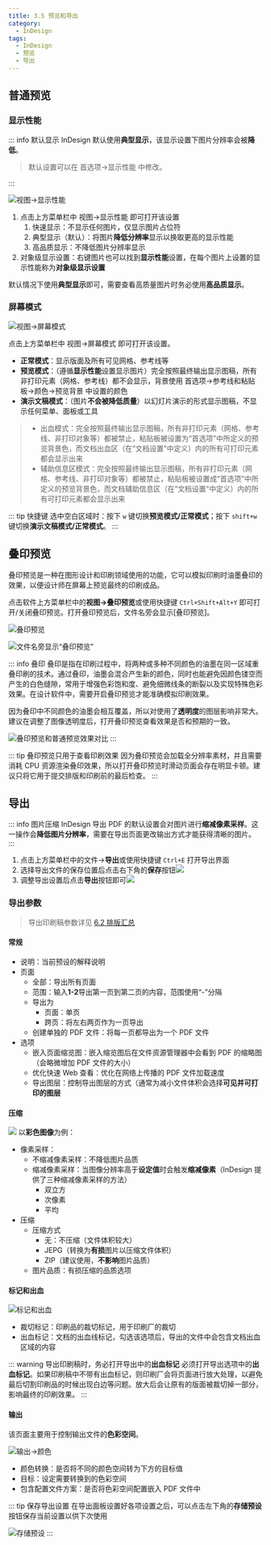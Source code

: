 ```yaml
---
title: 3.5 预览和导出
category:
  - InDesign
tags:
  - InDesign
  - 预览
  - 导出
---
```

## 普通预览
### 显示性能

::: info 默认显示
InDesign 默认使用**典型显示**，该显示设置下图片分辨率会被**降低**。
> 默认设置可以在 首选项->显示性能 中修改。

:::

![视图->显示性能](../assets/image/3.4-1691724470260.jpeg)

1. 点击上方菜单栏中 视图->显示性能 即可打开该设置
    1. 快速显示：不显示任何图片，仅显示图片占位符
    2. 典型显示（默认）：将图片**降低分辨率**显示以换取更高的显示性能
    3. 高品质显示：不降低图片分辨率显示
2. 对象级显示设置：右键图片也可以找到**显示性能**设置，在每个图片上设置的显示性能称为**对象级显示设置**

默认情况下使用**典型显示**即可，需要查看高质量图片时务必使用**高品质显示**。

### 屏幕模式

![视图->屏幕模式](../assets/image/3.4-1691725993515.jpeg)

点击上方菜单栏中 视图->屏幕模式 即可打开该设置。

- **正常模式**：显示版面及所有可见网格、参考线等
- **预览模式**：（遵循**显示性能**设置显示图片）完全按照最终输出显示图稿，所有非打印元素（网格、参考线）都不会显示，背景使用 首选项->参考线和粘贴板->颜色->预览背景 中设置的颜色
- **演示文稿模式**：（图片**不会被降低质量**）以幻灯片演示的形式显示图稿，不显示任何菜单、面板或工具

> - 出血模式：完全按照最终输出显示图稿，所有非打印元素（网格、参考线、非打印对象等）都被禁止，粘贴板被设置为“首选项”中所定义的预览背景色，而文档出血区（在“文档设置”中定义）内的所有可打印元素都会显示出来
> - 辅助信息区模式：完全按照最终输出显示图稿，所有非打印元素（网格、参考线、非打印对象等）都被禁止，粘贴板被设置成“首选项”中所定义的预览背景色，而文档辅助信息区（在“文档设置”中定义）内的所有可打印元素都会显示出来

::: tip 快捷键
选中空白区域时：按下 `w` 键切换**预览模式/正常模式**；按下 `shift+w` 键切换**演示文稿模式/正常模式**。
:::

## 叠印预览
叠印预览是一种在图形设计和印刷领域使用的功能，它可以模拟印刷时油墨叠印的效果，以便设计师在屏幕上预览最终的印刷成品。

点击软件上方菜单栏中的**视图->叠印预览**或使用快捷键 `Ctrl+Shift+Alt+Y` 即可打开/关闭叠印预览。打开叠印预览后，文件名旁会显示[叠印预览]。

![叠印预览](../assets/image/Pasted%20image%2020250115201521.jpg)

![文件名旁显示“叠印预览”](../assets/image/Pasted%20image%2020250115201535.jpg)

::: info 叠印
叠印是指在印刷过程中，将两种或多种不同颜色的油墨在同一区域重叠印刷的技术。通过叠印，油墨会混合产生新的颜色，同时也能避免因颜色镂空而产生的白色缝隙，常用于增强色彩饱和度、避免细微线条的断裂以及实现特殊色彩效果。在设计软件中，需要开启叠印预览才能准确模拟印刷效果。

因为叠印中不同颜色的油墨会相互覆盖，所以对使用了**透明度**的图层影响非常大。建议在调整了图像透明度后，打开叠印预览查看效果是否和预期的一致。

![叠印预览和普通预览效果对比](../assets/image/30c47caca609f6b0ede9e64d11b6074e_720-1.jpg)
:::

::: tip 叠印预览只用于查看印刷效果
因为叠印预览会加载全分辨率素材，并且需要消耗 CPU 资源渲染叠印效果，所以打开叠印预览时滑动页面会存在明显卡顿。建议只将它用于提交排版和印刷前的最后检查。
:::

## 导出

::: info 图片压缩
InDesign 导出 PDF 的默认设置会对图片进行**缩减像素采样**。这一操作会**降低图片分辨率**，需要在导出页面更改输出方式才能获得清晰的图片。
:::

1. 点击上方菜单栏中的文件->**导出**或使用快捷键 `Ctrl+E` 打开导出界面
2. 选择导出文件的保存位置后点击右下角的**保存**按钮![](../assets/image/3.4-1691721471978.jpeg)
3. 调整导出设置后点击**导出**按钮即可![](../assets/image/3.4-1691721525503.jpeg)

### 导出参数

> 导出印刷稿参数详见 [6.2 排版汇总](../ChapterNo6/6.2.md#导出印刷稿)

#### 常规
- 说明：当前预设的解释说明
- 页面
    - 全部：导出所有页面
    - 范围：输入**1-2**导出第一页到第二页的内容，范围使用“-”分隔
    - 导出为
        - 页面：单页
        - 跨页：将左右两页作为一页导出
    - 创建单独的 PDF 文件：将每一页都导出为一个 PDF 文件
- 选项
    - 嵌入页面缩览图：嵌入缩览图后在文件资源管理器中会看到 PDF 的缩略图（会略微增加 PDF 文件的大小）
    - 优化快速 Web 查看：优化在网络上传播的 PDF 文件加载速度
    - 导出图层：控制导出图层的方式（通常为减小文件体积会选择**可见并可打印的图层**

#### 压缩
![](../assets/image/3.4-1691723264188.jpeg)
以**彩色图像**为例：
- 像素采样：
    - 不缩减像素采样：不降低图片品质
    - 缩减像素采样：当图像分辨率高于**设定值**时会触发**缩减像素**（InDesign 提供了三种缩减像素采样的方法）
        - 双立方
        - 次像素
        - 平均
- 压缩
    - 压缩方式
        - 无：不压缩（文件体积较大）
        - JEPG（转换为**有损**图片以压缩文件体积）
        - ZIP（建议使用，**不影响**图片品质）
    - 图片品质：有损压缩的品质选项

#### 标记和出血

![标记和出血](../assets/image/Pasted%20image%2020250118090058.jpg)

- 裁切标记：印刷品的裁切标记，用于印刷厂的裁切
- 出血标记：文档的出血线标记，勾选该选项后，导出的文件中会包含文档出血区域的内容

::: warning 导出印刷稿时，务必打开导出中的**出血标记**
必须打开导出选项中的**出血标记**。如果印刷稿中不带有出血标记，则印刷厂会将页面进行放大处理，以避免最后切割印刷品的时候出现白边等问题。放大后会让原有的版面被裁切掉一部分，影响最终的印刷效果。
:::

#### 输出
该页面主要用于控制输出文件的**色彩空间**。

![输出->颜色](../assets/image/3.4-1691723717904.jpeg)

- 颜色转换：是否将不同的颜色空间转为下方的目标值
- 目标：设定需要转换到的色彩空间
- 包含配置文件方案：是否将色彩空间配置嵌入 PDF 文件中

::: tip 保存导出设置
在导出面板设置好各项设置之后，可以点击左下角的**存储预设**按钮保存当前设置以供下次使用

![存储预设](../assets/image/3.4-1691721661286.jpeg)
:::
